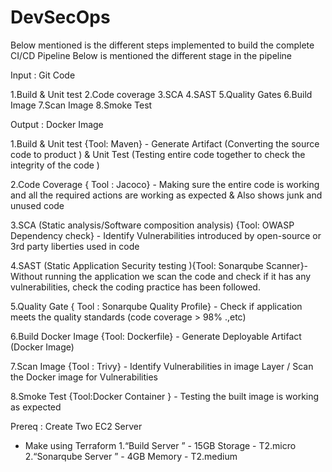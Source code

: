 # DevSecOps
Below mentioned is the different steps implemented to build the complete CI/CD Pipeline 
Below is mentioned the different stage in the pipeline 

Input : Git Code 

1.Build & Unit test 
2.Code coverage
3.SCA
4.SAST
5.Quality Gates
6.Build Image 
7.Scan Image 
8.Smoke Test

Output : Docker Image 

1.Build & Unit test {Tool: Maven} - Generate Artifact (Converting the source code to product ) & Unit Test (Testing entire code together to check the integrity of the code ) 

2.Code Coverage { Tool : Jacoco} - Making sure the entire code is working and all the required actions are working as expected & Also shows junk and unused code 

3.SCA (Static analysis/Software composition analysis) {Tool: OWASP Dependency check} - Identify Vulnerabilities introduced by open-source or 3rd party liberties used in code 

4.SAST (Static Application Security testing ){Tool: Sonarqube Scanner}- Without running the application we scan the code and check if it has any vulnerabilities, check the coding practice has been followed. 

5.Quality Gate { Tool : Sonarqube Quality Profile} - Check if application meets the quality standards (code coverage > 98% .,etc)

6.Build Docker Image {Tool: Dockerfile} - Generate Deployable Artifact (Docker Image)

7.Scan Image {Tool : Trivy} - Identify Vulnerabilities in image Layer / Scan the Docker 
image for Vulnerabilities 

8.Smoke Test {Tool:Docker Container } - Testing the built image is working as expected 




Prereq : Create Two EC2 Server 
* Make using Terraform 
1.“Build Server ” - 15GB Storage - T2.micro
2.“Sonarqube Server ” - 4GB Memory - T2.medium 